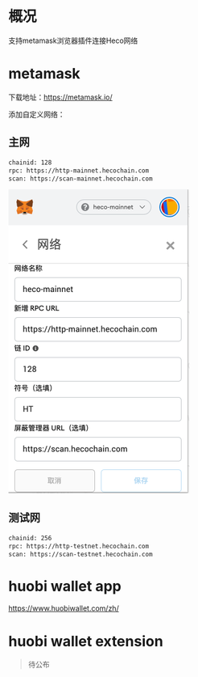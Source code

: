 # 概况

支持metamask浏览器插件连接Heco网络

# metamask

下载地址：https://metamask.io/

添加自定义网络：

## 主网

```
chainid: 128
rpc: https://http-mainnet.hecochain.com
scan: https://scan-mainnet.hecochain.com
```

![metamask](./images/metamask2.png)

## 测试网

```
chainid: 256
rpc: https://http-testnet.hecochain.com
scan: https://scan-testnet.hecochain.com
```


# huobi wallet app

https://www.huobiwallet.com/zh/

# huobi wallet extension

> 待公布
